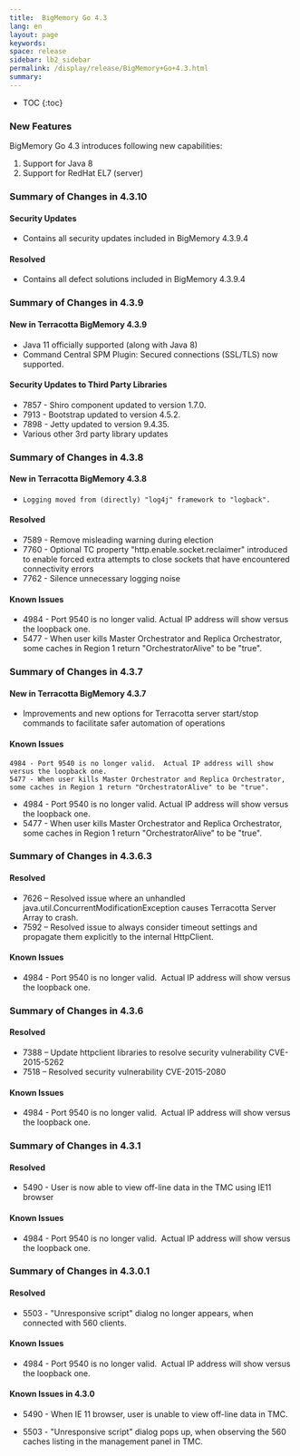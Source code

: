 ```yaml
---
title:  BigMemory Go 4.3  
lang: en
layout: page
keywords:
space: release
sidebar: lb2_sidebar
permalink: /display/release/BigMemory+Go+4.3.html
summary:
---
```




* TOC
{:toc}


### **New Features**

BigMemory Go 4.3 introduces following new capabilities:

1.  Support for Java 8
2.  Support for RedHat EL7 (server)

### Summary of Changes in 4.3.10
####    Security Updates

* Contains all security updates included in BigMemory 4.3.9.4

#### Resolved

* Contains all defect solutions included in BigMemory 4.3.9.4


### Summary of Changes in 4.3.9
####       New in Terracotta BigMemory 4.3.9

*    Java 11 officially supported (along with Java 8)
*    Command Central SPM Plugin:  Secured connections (SSL/TLS) now supported.

####     Security Updates to Third Party Libraries

*    7857 - Shiro component updated to version 1.7.0.
*    7913 - Bootstrap updated to version 4.5.2.
*    7898 - Jetty updated to version 9.4.35.
*    Various other 3rd party library updates

### Summary of Changes in 4.3.8
####   New in Terracotta BigMemory 4.3.8

*     Logging moved from (directly) "log4j" framework to "logback".

#### Resolved
* 7589 - Remove misleading warning during election
* 7760 - Optional TC property "http.enable.socket.reclaimer" introduced to enable forced extra attempts to close sockets that have encountered connectivity errors
* 7762 - Silence unnecessary logging noise

#### Known Issues

*    4984 - Port 9540 is no longer valid.  Actual IP address will show versus the loopback one.
*    5477 - When user kills Master Orchestrator and Replica Orchestrator, some caches in Region 1 return "OrchestratorAlive" to be "true".


### Summary of Changes in 4.3.7
####  New in Terracotta BigMemory 4.3.7

*  Improvements and new options for Terracotta server start/stop commands to facilitate safer automation of operations

#### Known Issues

    4984 - Port 9540 is no longer valid.  Actual IP address will show versus the loopback one.
    5477 - When user kills Master Orchestrator and Replica Orchestrator, some caches in Region 1 return "OrchestratorAlive" to be "true".

*   4984 - Port 9540 is no longer valid.  Actual IP address will show versus the loopback one.
*   5477 - When user kills Master Orchestrator and Replica Orchestrator, some caches in Region 1 return "OrchestratorAlive" to be "true".

### Summary of Changes in 4.3.6.3

#### Resolved

*   7626 – Resolved issue where an unhandled java.util.ConcurrentModificationException causes Terracotta Server Array to crash.
*   7592 – Resolved issue to always consider timeout settings and propagate them explicitly to the internal HttpClient.

#### Known Issues

*   4984 - Port 9540 is no longer valid.  Actual IP address will show versus the loopback one.

### Summary of Changes in 4.3.6

#### Resolved

*   7388 – Update httpclient libraries to resolve security vulnerability CVE-2015-5262
*   7518 – Resolved security vulnerability CVE-2015-2080

#### Known Issues

*   4984 - Port 9540 is no longer valid.  Actual IP address will show versus the loopback one.

### Summary of Changes in 4.3.1

#### Resolved

*   5490 - User is now able to view off-line data in the TMC using IE11 browser

#### Known Issues

*   4984 - Port 9540 is no longer valid.  Actual IP address will show versus the loopback one.  


### Summary of Changes in 4.3.0.1

#### Resolved

*   5503 - "Unresponsive script" dialog no longer appears, when connected with 560 clients.


#### Known Issues

*   4984 - Port 9540 is no longer valid.  Actual IP address will show versus the loopback one.

#### Known Issues in 4.3.0

*   5490 - When IE 11 browser, user is unable to view off-line data in TMC.

*   5503 - "Unresponsive script" dialog pops up, when observing the 560 caches listing in the management panel in TMC.

